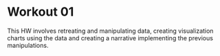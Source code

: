 # Workout 01

This HW involves retreating and manipulating data, creating visualization charts using the data and creating a narrative implementing the previous manipulations.